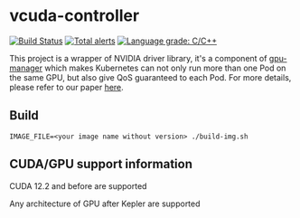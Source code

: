 # vcuda-controller

[![Build Status](https://travis-ci.org/tkestack/vcuda-controller.svg?branch=master)](https://travis-ci.org/tkestack/vcuda-controller)
[![Total alerts](https://img.shields.io/lgtm/alerts/g/tkestack/vcuda-controller.svg?logo=lgtm&logoWidth=18)](https://lgtm.com/projects/g/tkestack/vcuda-controller/alerts/)
[![Language grade: C/C++](https://img.shields.io/lgtm/grade/cpp/g/tkestack/vcuda-controller.svg?logo=lgtm&logoWidth=18)](https://lgtm.com/projects/g/tkestack/vcuda-controller/context:cpp)

This project is a wrapper of NVIDIA driver library, it's a component
of [gpu-manager](https://github.com/Mirai233/gpu-manager) which makes Kubernetes can not only run more than one Pod on
the same GPU, but also give QoS guaranteed to each Pod. For more details, please refer to our
paper [here](https://ieeexplore.ieee.org/abstract/document/8672318).

## Build

```
IMAGE_FILE=<your image name without version> ./build-img.sh
```

## CUDA/GPU support information

CUDA 12.2 and before are supported

Any architecture of GPU after Kepler are supported